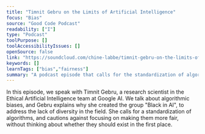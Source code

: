 ```yaml
---
title: "Timnit Gebru on the Limits of Artificial Intelligence"
focus: "Bias"
source: "Good Code Podcast"
readability: ["I"]
type: "Podcast"
toolPurpose: []
toolAccessibilityIssues: []
openSource: false
link: "https://soundcloud.com/chine-labbe/timnit-gebru-on-the-limits-of"
keywords: []
learnTags: ["bias","fairness"]
summary: "A podcast episode that calls for the standardization of algorithms and that cautions against focusing on making them more fair without thinking about whether they should exist in the first place. "
---
```

In this episode, we speak with Timnit Gebru, a research scientist in the Ethical Artificial Intelligence team at Google AI. We talk about algorithmic biases, and Gebru explains why she created the group "Black in AI", to address the lack of diversity in the field. She calls for a standardization of algorithms, and cautions against focusing on making them more fair, without thinking about whether they should exist in the first place.
